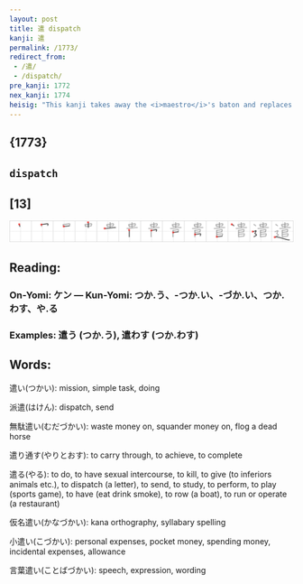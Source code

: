 ```yaml
---
layout: post
title: 遣 dispatch
kanji: 遣
permalink: /1773/
redirect_from:
 - /遣/
 - /dispatch/
pre_kanji: 1772
nex_kanji: 1774
heisig: "This kanji takes away the <i>maestro</i>'s baton and replaces it with a <i>purse</i>. The <i>road</i> represents his being <b>dispatched</b> on his way a san obvious misfit. You will remember that when he did have his baton, he was being <i>chased</i> down the road by his fans. All of which shows what a difference a single stroke can make!"
---
```


## {1773}

## `dispatch`

## [13]

<div class="stroke"><img src="../images/E981A3.png" /></div>

## Reading:

### On-Yomi: ケン &mdash; Kun-Yomi: つか.う、-つか.い、-づか.い、つか.わす、や.る

### Examples: 遣う (つか.う), 遣わす (つか.わす)

## Words:

遣い(つかい): mission, simple task, doing

派遣(はけん): dispatch, send

無駄遣い(むだづかい): waste money on, squander money on, flog a dead horse

遣り通す(やりとおす): to carry through, to achieve, to complete

遣る(やる): to do, to have sexual intercourse, to kill, to give (to inferiors animals etc.), to dispatch (a letter), to send, to study, to perform, to play (sports game), to have (eat drink smoke), to row (a boat), to run or operate (a restaurant)

仮名遣い(かなづかい): kana orthography, syllabary spelling

小遣い(こづかい): personal expenses, pocket money, spending money, incidental expenses, allowance

言葉遣い(ことばづかい): speech, expression, wording
